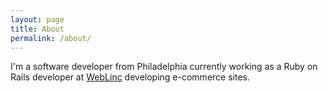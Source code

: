 ```yaml
---
layout: page
title: About
permalink: /about/
---
```


I'm a software developer from Philadelphia currently working as a Ruby on Rails developer at [WebLinc](http://www.weblinc.com) developing e-commerce sites.
